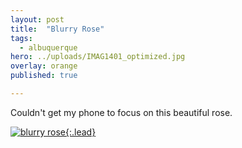 ```yaml
---
layout: post
title:  "Blurry Rose"
tags:
  - albuquerque
hero: ../uploads/IMAG1401_optimized.jpg
overlay: orange
published: true

---
```


Couldn't get my phone to focus on this beautiful rose.

[![blurry rose](../uploads/IMAG1401_optimized.jpg){:.lead}](../uploads/IMAG1401.jpg)